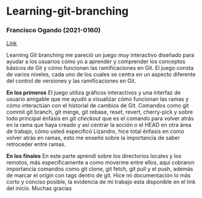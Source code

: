 # Learning-git-branching
### Francisco Ogando (2021-0160)

[Link](https://miucateciedu-my.sharepoint.com/personal/20210160_miucateci_edu_do/_layouts/15/onedrive.aspx?id=%2Fpersonal%2F20210160%5Fmiucateci%5Fedu%5Fdo%2FDocuments%2FAn%C3%A1lisis%20de%20sist%2FEvidencia%202021%2D0160%2Epdf&parent=%2Fpersonal%2F20210160%5Fmiucateci%5Fedu%5Fdo%2FDocuments%2FAn%C3%A1lisis%20de%20sist)

Learning Git branching me pareció un juego muy interactivo diseñado para ayudar a los usuarios cómo yo a aprender y comprender los conceptos básicos de Git y cómo funcionan las ramificaciones en Git. El juego consta de varios niveles, cada uno de los cuales se centra en un aspecto diferente del control de versiones y las ramificaciones en Git.

**En los primeros**
El juego utiliza gráficos interactivos y una interfaz de usuario amigable que me ayudó a visualizar cómo funcionan las ramas y cómo interactúan con el historial de cambios de Git. Comandos como git commit git branch, git merge, git rebase, reset, revert, cherry-pick y sobre todo principal énfasis en  *git checkout* que es el comando para volver atrás en la rama que haya creado y así centrar la acción o el HEAD en otra área de trabajo, cómo usted especificó Lizandro, hice total énfasis en como volver atrás en ramas, esto me enseñó sobre la importancia de saber retroceder entre ramas.

**En los finales**
En este parte aprendí sobre los directorios locales y los remotos, más específicamente a como moverme entre ellos, aquí cobraron importancia comandos como git clone, git fetch, git pull y el push,  además de marcar el origin con tags dentro de git.
Hice mi documentación lo más corto y conciso posible, la evidencia de mi trabajo esta disponible en el link del inicio. Muchas gracias

